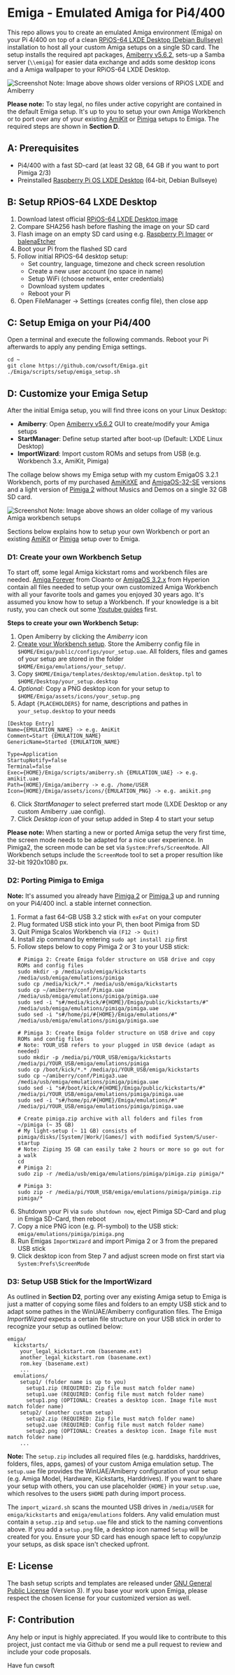 # Emiga - Emulated Amiga for Pi4/400
This repo allows you to create an emulated Amiga environment (Emiga) on your Pi 4/400 on top of a clean [RPiOS-64 LXDE Desktop (Debian Bullseye)](https://www.raspberrypi.com/software/operating-systems/#raspberry-pi-os-64-bit) installation to host all your custom Amiga setups on a single SD card. The setup installs the required apt packages, [Amiberry v5.6.2](https://github.com/BlitterStudio/amiberry), sets-up a Samba server (`\\emiga`) for easier data exchange and adds some desktop icons and a Amiga wallpaper to your RPiOS-64 LXDE Desktop.

![Screenshot](./assets/screenshots/emiga_env.png)
Note: Image above shows older versions of RPiOS LXDE and Amiberry

**Please note:** To stay legal, no files under active copyright are contained in the default Emiga setup. It's up to you to setup your own Amiga Workbench or to port over any of your existing [AmiKit](https://www.amikit.amiga.sk) or [Pimiga](https://youtube.com/watch?v=KLJk8fTjQLw) setups to Emiga. The required steps are shown in
**Section D**.

## A: Prerequisites
- Pi4/400 with a fast SD-card (at least 32 GB, 64 GB if you want to port Pimiga 2/3)
- Preinstalled [Raspberry Pi OS LXDE Desktop](https://www.raspberrypi.com/software/operating-systems/#raspberry-pi-os-64-bit) (64-bit, Debian Bullseye)

## B: Setup RPiOS-64 LXDE Desktop
1. Download latest official [RPiOS-64 LXDE Desktop image](https://www.raspberrypi.com/software/operating-systems/#raspberry-pi-os-64-bit)
2. Compare SHA256 hash before flashing the image on your SD card
3. Flash image on an empty SD card using e.g. [Raspberry Pi Imager](https://www.raspberrypi.com/software/) or [balenaEtcher](https://www.balena.io/etcher/)
4. Boot your Pi from the flashed SD card
5. Follow initial RPiOS-64 desktop setup:
   - Set country, language, timezone and check screen resolution
   - Create a new user account (no space in name)
   - Setup WiFi (choose network, enter credentials)
   - Download system updates
   - Reboot your Pi
6. Open FileManager -> Settings (creates config file), then close app

## C: Setup Emiga on your Pi4/400
Open a terminal and execute the following commands. Reboot your Pi afterwards to apply any pending Emiga settings.
```
cd ~
git clone https://github.com/cwsoft/Emiga.git
./Emiga/scripts/setup/emiga_setup.sh
```
## D: Customize your Emiga Setup
After the initial Emiga setup, you will find three icons on your Linux Desktop:
- **Amiberry**: Open [Amiberry v5.6.2](https://github.com/BlitterStudio/amiberry) GUI to create/modify your Amiga setups
- **StartManager**: Define setup started after boot-up (Default: LXDE Linux Desktop)
- **ImportWizard**: Import custom ROMs and setups from USB (e.g. Workbench 3.x, AmiKit, Pimiga)

The collage below shows my Emiga setup with my custom EmigaOS 3.2.1 Workbench, ports of my purchased [AmiKitXE](https://www.amikit.amiga.sk) and [AmigaOS-32-SE](https://www.youtube.com/watch?v=p0AUsKNsFFo&list=PLPPMLgyyaMutm5waSlND4w-01SHVCbZwt&index=5) versions and a light version of [Pimiga 2](https://youtube.com/watch?v=KLJk8fTjQLw) without Musics and Demos on a single 32 GB SD card.

![Screenshot](./assets/screenshots/emiga_custom_setup_collage.png)
Note: Image above shows an older collage of my various Amiga workbench setups

Sections below explains how to setup your own Workbench or port an existing [AmiKit](https://www.amikit.amiga.sk) or [Pimiga](https://youtube.com/watch?v=KLJk8fTjQLw) setup over to Emiga.

### D1: Create your own Workbench Setup
To start off, some legal Amiga kickstart roms and workbench files are needed. [Amiga Forever](https://www.amigaforever.com) from Cloanto or [AmigaOS 3.2.x](https://www.hyperion-entertainment.com) from Hyperion contain all files needed to setup your own customized Amiga Workbench with all your favorite tools and games you enjoyed 30 years ago. It's assumed you know how to setup a Workbench. If your knowledge is a bit rusty, you can check out some [Youtube guides](https://www.youtube.com/watch?v=jJG8-KG9tLI) first.

**Steps to create your own Workbench Setup:**
1. Open Amiberry by clicking the *Amiberry* icon
2. [Create your Workbench setup](https://www.youtube.com/watch?v=XKnSbTQDI_o). Store the Amiberry config file in `$HOME/Emiga/public/configs/your_setup.uae`. All folders, files and games of your setup are stored in the folder `$HOME/Emiga/emulations/your_setup/`.
3. Copy `$HOME/Emiga/templates/desktop/emulation.desktop.tpl` to `$HOME/Desktop/your_setup.desktop`
4. *Optional:* Copy a PNG desktop icon for your setup to `$HOME/Emiga/assets/icons/your_setup.png`
5. Adapt `{PLACEHOLDERS}` for name, descriptions and pathes in `your_setup.desktop` to your needs
```
[Desktop Entry]
Name={EMULATION_NAME} -> e.g. AmiKit
Comment=Start {EMULATION_NAME} 
GenericName=Started {EMULATION_NAME}

Type=Application
StartupNotify=false
Terminal=false
Exec={HOME}/Emiga/scripts/amiberry.sh {EMULATION_UAE} -> e.g. amikit.uae
Path={HOME}/Emiga/amiberry -> e.g. /home/USER
Icon={HOME}/Emiga/assets/icons/{EMULATION_PNG} -> e.g. amikit.png
```
6. Click *StartManager* to select preferred start mode (LXDE Desktop or any custom Amiberry .uae config).
7. Click *Desktop icon* of your setup added in Step 4 to start your setup

**Please note:** When starting a new or ported Amiga setup the very first time, the screen mode needs to be adapted for a nice user experience. In Pimiga2, the screen mode can be set via `System:Prefs/ScreenMode`. All Workbench setups include the `ScreenMode` tool to set a proper resultion like 32-bit 1920x1080 px.

### D2: Porting Pimiga to Emiga
**Note:** It's assumed you already have [Pimiga 2](https://youtube.com/watch?v=KLJk8fTjQLw) or [Pimiga 3](https://www.youtube.com/watch?v=uw4GXLq2E9Q) up and running on your Pi4/400 incl. a stable internet connection.

1. Format a fast 64-GB USB 3.2 stick with `exFat` on your computer
2. Plug formated USB stick into your Pi, then boot Pimiga from SD
3. Quit Pimiga Scalos Workbench via `(F12 -> Quit)`
4. Install zip command by entering `sudo apt install zip` first
5. Follow steps below to copy Pimiga 2 or 3 to your USB stick:
   ```  
   # Pimiga 2: Create Emiga folder structure on USB drive and copy ROMs and config files
   sudo mkdir -p /media/usb/emiga/kickstarts /media/usb/emiga/emulations/pimiga
   sudo cp /media/kick/*.* /media/usb/emiga/kickstarts
   sudo cp ~/amiberry/conf/Pimiga.uae /media/usb/emiga/emulations/pimiga/pimiga.uae
   sudo sed -i "s#/media/kick/#{HOME}/Emiga/public/kickstarts/#" /media/usb/emiga/emulations/pimiga/pimiga.uae
   sudo sed -i "s#/home/pi/#{HOME}/Emiga/emulations/#" /media/usb/emiga/emulations/pimiga/pimiga.uae
   
   # Pimiga 3: Create Emiga folder structure on USB drive and copy ROMs and config files
   # Note: YOUR_USB refers to your plugged in USB device (adapt as needed)
   sudo mkdir -p /media/pi/YOUR_USB/emiga/kickstarts /media/pi/YOUR_USB/emiga/emulations/pimiga
   sudo cp /boot/kick/*.* /media/pi/YOUR_USB/emiga/kickstarts
   sudo cp ~/amiberry/conf/Pimiga3.uae /media/usb/emiga/emulations/pimiga/pimiga.uae
   sudo sed -i "s#/boot/kick/#{HOME}/Emiga/public/kickstarts/#" /media/pi/YOUR_USB/emiga/emulations/pimiga/pimiga.uae
   sudo sed -i "s#/home/pi/#{HOME}/Emiga/emulations/#" /media/pi/YOUR_USB/emiga/emulations/pimiga/pimiga.uae
   
   # Create pimiga.zip archive with all folders and files from ~/pimiga (~ 35 GB)
   # My light-setup (~ 11 GB) consists of pimiga/disks/[System/|Work/|Games/] with modified System/S/user-startup
   # Note: Ziping 35 GB can easily take 2 hours or more so go out for a walk
   cd
   # Pimiga 2:
   sudo zip -r /media/usb/emiga/emulations/pimiga/pimiga.zip pimiga/*
   
   # Pimiga 3:
   sudo zip -r /media/pi/YOUR_USB/emiga/emulations/pimiga/pimiga.zip pimiga/*
   ```
6. Shutdown your Pi via `sudo shutdown now`, eject Pimiga SD-Card and plug in Emiga SD-Card, then reboot
7. Copy a nice PNG icon (e.g. PI-symbol) to the USB stick: `emiga/emulations/pimiga/pimiga.png`
8. Run Emigas `ImportWizard` and import Pimiga 2 or 3 from the prepared USB stick
9. Click  desktop icon from Step 7 and adjust screen mode on first start via `System:Prefs\ScreenMode`

### D3: Setup USB Stick for the ImportWizard
As outlined in **Section D2**, porting over any existing Amiga setup to Emiga is just a matter of copying some files and folders to an empty USB stick and to adapt some pathes in the WinUAE/Amiberry configuration files. The Emiga *ImportWizard* expects a certain file structure on your USB stick in order to recognize your setup as outlined below:
```
emiga/
  kickstarts/
    your_legal_kickstart.rom (basename.ext)
    another_legal_kickstart.rom (basename.ext)
    rom.key (basename.ext)
    ...
  emulations/
    setup1/ (folder name is up to you)
      setup1.zip (REQUIRED: Zip file must match folder name)
      setup1.uae (REQUIRED: Config file must match folder name)
      setup1.png (OPTIONAL: Creates a desktop icon. Image file must match folder name)
    setup2/ (another custum setup)
      setup2.zip (REQUIRED: Zip file must match folder name)
      setup2.uae (REQUIRED: Config file must match folder name)
      setup2.png (OPTIONAL: Creates a desktop icon. Image file must match folder name)
    ...
```

**Note:** The `setup.zip` includes all required files (e.g. harddisks, harddrives, folders, files, apps, games) of your custom Amiga emulation setup. The `setup.uae` file provides the WinUAE/Amiberry configuration of your setup (e.g. Amiga Model, Hardware, Kickstarts, Harddrives). If you want to share your setup with others, you can use placeholder `{HOME}` in your `setup.uae`, which resolves to the users `$HOME` path during import process.

The `import_wizard.sh` scans the mounted USB drives in `/media/USER` for `emiga/kickstarts` and `emiga/emulations` folders. Any valid emulation must contain a `setup.zip` and `setup.uae` file and stick to the naming conventions above. If you add a `setup.png` file, a desktop icon named `Setup` will be created for you. Ensure your SD card has enough space left to copy/unzip your setups, as disk space isn't checked upfront.

## E: License
The bash setup scripts and templates are released under [GNU General Public License](./LICENSE.txt) (Version 3). If you base your work upon Emiga, please respect the chosen license for your customized version as well.

## F: Contribution
Any help or input is highly appreciated. If you would like to contribute to this project, just contact me via Github or send me a pull request to review and include your code proposals.

Have fun
cwsoft

